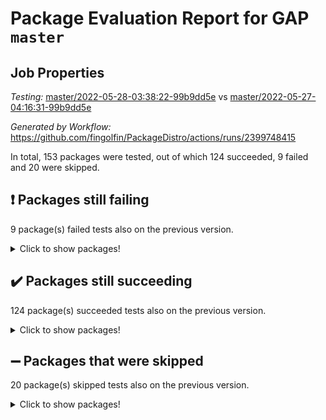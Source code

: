 # Package Evaluation Report for GAP `master`

## Job Properties

*Testing:* [master/2022-05-28-03:38:22-99b9dd5e](https://github.com/fingolfin/PackageDistro/blob/data/reports/master/2022-05-28-03:38:22-99b9dd5e) vs [master/2022-05-27-04:16:31-99b9dd5e](https://github.com/fingolfin/PackageDistro/blob/data/reports/master/2022-05-27-04:16:31-99b9dd5e)

*Generated by Workflow:* https://github.com/fingolfin/PackageDistro/actions/runs/2399748415

In total, 153 packages were tested, out of which 124 succeeded, 9 failed and 20 were skipped.

## :exclamation: Packages still failing

9 package(s) failed tests also on the previous version.
<details><summary>Click to show packages!</summary>

- fining 1.4.1 [(failure)](https://github.com/fingolfin/PackageDistro/runs/6634293063?check_suite_focus=true)
- francy 1.2.4 [(failure)](https://github.com/fingolfin/PackageDistro/runs/6634293278?check_suite_focus=true)
- hap 1.39 [(failure)](https://github.com/fingolfin/PackageDistro/runs/6634293598?check_suite_focus=true)
- normalizinterface 1.3.2 [(failure)](https://github.com/fingolfin/PackageDistro/runs/6634294333?check_suite_focus=true)
- packagemanager 1.2 [(failure)](https://github.com/fingolfin/PackageDistro/runs/6634294466?check_suite_focus=true)
- rcwa 4.6.4 [(failure)](https://github.com/fingolfin/PackageDistro/runs/6634294638?check_suite_focus=true)
- recog 1.3.2 [(failure)](https://github.com/fingolfin/PackageDistro/runs/6634294668?check_suite_focus=true)
- semigroups 4.0.0 [(failure)](https://github.com/fingolfin/PackageDistro/runs/6634294764?check_suite_focus=true)
- ugaly 4.0.2 [(failure)](https://github.com/fingolfin/PackageDistro/runs/6634295186?check_suite_focus=true)
</details>

## :heavy_check_mark: Packages still succeeding

124 package(s) succeeded tests also on the previous version.
<details><summary>Click to show packages!</summary>

- ace 5.4 [(success)](https://github.com/fingolfin/PackageDistro/runs/6634292100?check_suite_focus=true)
- aclib 1.3.2 [(success)](https://github.com/fingolfin/PackageDistro/runs/6634292126?check_suite_focus=true)
- agt 0.2 [(success)](https://github.com/fingolfin/PackageDistro/runs/6634292144?check_suite_focus=true)
- alnuth 3.2.1 [(success)](https://github.com/fingolfin/PackageDistro/runs/6634292168?check_suite_focus=true)
- anupq 3.2.6 [(success)](https://github.com/fingolfin/PackageDistro/runs/6634292185?check_suite_focus=true)
- atlasrep 2.1.2 [(success)](https://github.com/fingolfin/PackageDistro/runs/6634292206?check_suite_focus=true)
- autodoc 2022.03.10 [(success)](https://github.com/fingolfin/PackageDistro/runs/6634292217?check_suite_focus=true)
- automata 1.15 [(success)](https://github.com/fingolfin/PackageDistro/runs/6634292237?check_suite_focus=true)
- automgrp 1.3.2 [(success)](https://github.com/fingolfin/PackageDistro/runs/6634292255?check_suite_focus=true)
- autpgrp 1.10.2 [(success)](https://github.com/fingolfin/PackageDistro/runs/6634292277?check_suite_focus=true)
- cap 2022.05-08 [(success)](https://github.com/fingolfin/PackageDistro/runs/6634292304?check_suite_focus=true)
- caratinterface 2.3.3 [(success)](https://github.com/fingolfin/PackageDistro/runs/6634292322?check_suite_focus=true)
- cddinterface 2020.06.24 [(success)](https://github.com/fingolfin/PackageDistro/runs/6634292343?check_suite_focus=true)
- circle 1.6.5 [(success)](https://github.com/fingolfin/PackageDistro/runs/6634292357?check_suite_focus=true)
- classicpres 1.22 [(success)](https://github.com/fingolfin/PackageDistro/runs/6634292379?check_suite_focus=true)
- cohomolo 1.6.10 [(success)](https://github.com/fingolfin/PackageDistro/runs/6634292397?check_suite_focus=true)
- congruence 1.2.4 [(success)](https://github.com/fingolfin/PackageDistro/runs/6634292413?check_suite_focus=true)
- corelg 1.56 [(success)](https://github.com/fingolfin/PackageDistro/runs/6634292433?check_suite_focus=true)
- crime 1.6 [(success)](https://github.com/fingolfin/PackageDistro/runs/6634292452?check_suite_focus=true)
- crisp 1.4.5 [(success)](https://github.com/fingolfin/PackageDistro/runs/6634292472?check_suite_focus=true)
- crypting 0.10 [(success)](https://github.com/fingolfin/PackageDistro/runs/6634292511?check_suite_focus=true)
- cryst 4.1.24 [(success)](https://github.com/fingolfin/PackageDistro/runs/6634292552?check_suite_focus=true)
- crystcat 1.1.9 [(success)](https://github.com/fingolfin/PackageDistro/runs/6634292580?check_suite_focus=true)
- ctbllib 1.3.4 [(success)](https://github.com/fingolfin/PackageDistro/runs/6634292611?check_suite_focus=true)
- cubefree 1.19 [(success)](https://github.com/fingolfin/PackageDistro/runs/6634292646?check_suite_focus=true)
- curlinterface 2.2.2 [(success)](https://github.com/fingolfin/PackageDistro/runs/6634292678?check_suite_focus=true)
- cvec 2.7.5 [(success)](https://github.com/fingolfin/PackageDistro/runs/6634292711?check_suite_focus=true)
- datastructures 0.2.7 [(success)](https://github.com/fingolfin/PackageDistro/runs/6634292757?check_suite_focus=true)
- deepthought 1.0.5 [(success)](https://github.com/fingolfin/PackageDistro/runs/6634292796?check_suite_focus=true)
- design 1.7 [(success)](https://github.com/fingolfin/PackageDistro/runs/6634292835?check_suite_focus=true)
- difsets 2.3.1 [(success)](https://github.com/fingolfin/PackageDistro/runs/6634292870?check_suite_focus=true)
- digraphs 1.5.3 [(success)](https://github.com/fingolfin/PackageDistro/runs/6634292900?check_suite_focus=true)
- edim 1.3.5 [(success)](https://github.com/fingolfin/PackageDistro/runs/6634292927?check_suite_focus=true)
- example 4.3.1 [(success)](https://github.com/fingolfin/PackageDistro/runs/6634292949?check_suite_focus=true)
- factint 1.6.3 [(success)](https://github.com/fingolfin/PackageDistro/runs/6634292983?check_suite_focus=true)
- ferret 1.0.7 [(success)](https://github.com/fingolfin/PackageDistro/runs/6634293004?check_suite_focus=true)
- fga 1.4.0 [(success)](https://github.com/fingolfin/PackageDistro/runs/6634293027?check_suite_focus=true)
- float 1.0.3 [(success)](https://github.com/fingolfin/PackageDistro/runs/6634293097?check_suite_focus=true)
- format 1.4.3 [(success)](https://github.com/fingolfin/PackageDistro/runs/6634293139?check_suite_focus=true)
- forms 1.2.7 [(success)](https://github.com/fingolfin/PackageDistro/runs/6634293166?check_suite_focus=true)
- fplsa 1.2.5 [(success)](https://github.com/fingolfin/PackageDistro/runs/6634293201?check_suite_focus=true)
- fr 2.4.8 [(success)](https://github.com/fingolfin/PackageDistro/runs/6634293244?check_suite_focus=true)
- fwtree 1.3 [(success)](https://github.com/fingolfin/PackageDistro/runs/6634293309?check_suite_focus=true)
- gbnp 1.0.5 [(success)](https://github.com/fingolfin/PackageDistro/runs/6634293336?check_suite_focus=true)
- generalizedmorphismsforcap 2022.05-01 [(success)](https://github.com/fingolfin/PackageDistro/runs/6634293359?check_suite_focus=true)
- genss 1.6.6 [(success)](https://github.com/fingolfin/PackageDistro/runs/6634293389?check_suite_focus=true)
- gradedringforhomalg 2022.03-01 [(success)](https://github.com/fingolfin/PackageDistro/runs/6634293445?check_suite_focus=true)
- grape 4.8.5 [(success)](https://github.com/fingolfin/PackageDistro/runs/6634293482?check_suite_focus=true)
- groupoids 1.69 [(success)](https://github.com/fingolfin/PackageDistro/runs/6634293513?check_suite_focus=true)
- grpconst 2.6.2 [(success)](https://github.com/fingolfin/PackageDistro/runs/6634293545?check_suite_focus=true)
- guarana 0.96.3 [(success)](https://github.com/fingolfin/PackageDistro/runs/6634293567?check_suite_focus=true)
- guava 3.16 [(success)](https://github.com/fingolfin/PackageDistro/runs/6634293584?check_suite_focus=true)
- hapcryst 0.1.14 [(success)](https://github.com/fingolfin/PackageDistro/runs/6634293629?check_suite_focus=true)
- hecke 1.5.3 [(success)](https://github.com/fingolfin/PackageDistro/runs/6634293667?check_suite_focus=true)
- help 3.5 [(success)](https://github.com/fingolfin/PackageDistro/runs/6634293684?check_suite_focus=true)
- idrel 2.43 [(success)](https://github.com/fingolfin/PackageDistro/runs/6634293704?check_suite_focus=true)
- images 1.3.1 [(success)](https://github.com/fingolfin/PackageDistro/runs/6634293729?check_suite_focus=true)
- intpic 0.2.4 [(success)](https://github.com/fingolfin/PackageDistro/runs/6634293752?check_suite_focus=true)
- io 4.7.2 [(success)](https://github.com/fingolfin/PackageDistro/runs/6634293787?check_suite_focus=true)
- irredsol 1.4.3 [(success)](https://github.com/fingolfin/PackageDistro/runs/6634293821?check_suite_focus=true)
- json 2.1.0 [(success)](https://github.com/fingolfin/PackageDistro/runs/6634293860?check_suite_focus=true)
- jupyterkernel 1.4.1 [(success)](https://github.com/fingolfin/PackageDistro/runs/6634293901?check_suite_focus=true)
- jupyterviz 1.5.1 [(success)](https://github.com/fingolfin/PackageDistro/runs/6634293931?check_suite_focus=true)
- kan 1.34 [(success)](https://github.com/fingolfin/PackageDistro/runs/6634293957?check_suite_focus=true)
- kbmag 1.5.9 [(success)](https://github.com/fingolfin/PackageDistro/runs/6634293976?check_suite_focus=true)
- laguna 3.9.5 [(success)](https://github.com/fingolfin/PackageDistro/runs/6634293999?check_suite_focus=true)
- liealgdb 2.2.1 [(success)](https://github.com/fingolfin/PackageDistro/runs/6634294021?check_suite_focus=true)
- liepring 2.6 [(success)](https://github.com/fingolfin/PackageDistro/runs/6634294042?check_suite_focus=true)
- liering 2.4.2 [(success)](https://github.com/fingolfin/PackageDistro/runs/6634294059?check_suite_focus=true)
- linearalgebraforcap 2022.05-04 [(success)](https://github.com/fingolfin/PackageDistro/runs/6634294080?check_suite_focus=true)
- loops 3.4.1 [(success)](https://github.com/fingolfin/PackageDistro/runs/6634294105?check_suite_focus=true)
- lpres 1.0.3 [(success)](https://github.com/fingolfin/PackageDistro/runs/6634294126?check_suite_focus=true)
- majoranaalgebras 1.4 [(success)](https://github.com/fingolfin/PackageDistro/runs/6634294151?check_suite_focus=true)
- mapclass 1.4.5 [(success)](https://github.com/fingolfin/PackageDistro/runs/6634294170?check_suite_focus=true)
- matgrp 0.64 [(success)](https://github.com/fingolfin/PackageDistro/runs/6634294189?check_suite_focus=true)
- modisom 2.5.2 [(success)](https://github.com/fingolfin/PackageDistro/runs/6634294218?check_suite_focus=true)
- modulepresentationsforcap 2022.05-03 [(success)](https://github.com/fingolfin/PackageDistro/runs/6634294235?check_suite_focus=true)
- monoidalcategories 2022.05-05 [(success)](https://github.com/fingolfin/PackageDistro/runs/6634294250?check_suite_focus=true)
- nconvex 2020.11-04 [(success)](https://github.com/fingolfin/PackageDistro/runs/6634294266?check_suite_focus=true)
- nilmat 1.4.1 [(success)](https://github.com/fingolfin/PackageDistro/runs/6634294288?check_suite_focus=true)
- nock 1.5 [(success)](https://github.com/fingolfin/PackageDistro/runs/6634294313?check_suite_focus=true)
- nq 2.5.8 [(success)](https://github.com/fingolfin/PackageDistro/runs/6634294357?check_suite_focus=true)
- numericalsgps 1.3.0 [(success)](https://github.com/fingolfin/PackageDistro/runs/6634294380?check_suite_focus=true)
- openmath 11.5.1 [(success)](https://github.com/fingolfin/PackageDistro/runs/6634294412?check_suite_focus=true)
- orb 4.8.4 [(success)](https://github.com/fingolfin/PackageDistro/runs/6634294441?check_suite_focus=true)
- patternclass 2.4.2 [(success)](https://github.com/fingolfin/PackageDistro/runs/6634294488?check_suite_focus=true)
- permut 2.0.4 [(success)](https://github.com/fingolfin/PackageDistro/runs/6634294509?check_suite_focus=true)
- polenta 1.3.10 [(success)](https://github.com/fingolfin/PackageDistro/runs/6634294524?check_suite_focus=true)
- polymaking 0.8.6 [(success)](https://github.com/fingolfin/PackageDistro/runs/6634294537?check_suite_focus=true)
- primgrp 3.4.2 [(success)](https://github.com/fingolfin/PackageDistro/runs/6634294556?check_suite_focus=true)
- profiling 2.5.0 [(success)](https://github.com/fingolfin/PackageDistro/runs/6634294572?check_suite_focus=true)
- qpa 1.33 [(success)](https://github.com/fingolfin/PackageDistro/runs/6634294586?check_suite_focus=true)
- quagroup 1.8.3 [(success)](https://github.com/fingolfin/PackageDistro/runs/6634294605?check_suite_focus=true)
- radiroot 2.9 [(success)](https://github.com/fingolfin/PackageDistro/runs/6634294626?check_suite_focus=true)
- rds 1.8 [(success)](https://github.com/fingolfin/PackageDistro/runs/6634294649?check_suite_focus=true)
- repndecomp 1.2.1 [(success)](https://github.com/fingolfin/PackageDistro/runs/6634294683?check_suite_focus=true)
- repsn 3.1.0 [(success)](https://github.com/fingolfin/PackageDistro/runs/6634294700?check_suite_focus=true)
- resclasses 4.7.2 [(success)](https://github.com/fingolfin/PackageDistro/runs/6634294714?check_suite_focus=true)
- scscp 2.3.1 [(success)](https://github.com/fingolfin/PackageDistro/runs/6634294728?check_suite_focus=true)
- sglppow 2.2 [(success)](https://github.com/fingolfin/PackageDistro/runs/6634294787?check_suite_focus=true)
- sgpviz 0.999.5 [(success)](https://github.com/fingolfin/PackageDistro/runs/6634294807?check_suite_focus=true)
- simpcomp 2.1.14 [(success)](https://github.com/fingolfin/PackageDistro/runs/6634294839?check_suite_focus=true)
- singular 2020.12.18 [(success)](https://github.com/fingolfin/PackageDistro/runs/6634294854?check_suite_focus=true)
- sla 1.5.3 [(success)](https://github.com/fingolfin/PackageDistro/runs/6634294876?check_suite_focus=true)
- smallgrp 1.5 [(success)](https://github.com/fingolfin/PackageDistro/runs/6634294909?check_suite_focus=true)
- smallsemi 0.6.13 [(success)](https://github.com/fingolfin/PackageDistro/runs/6634294944?check_suite_focus=true)
- sonata 2.9.4 [(success)](https://github.com/fingolfin/PackageDistro/runs/6634294975?check_suite_focus=true)
- sophus 1.25 [(success)](https://github.com/fingolfin/PackageDistro/runs/6634294997?check_suite_focus=true)
- spinsym 1.5.2 [(success)](https://github.com/fingolfin/PackageDistro/runs/6634295032?check_suite_focus=true)
- symbcompcc 1.3.2 [(success)](https://github.com/fingolfin/PackageDistro/runs/6634295064?check_suite_focus=true)
- thelma 1.3 [(success)](https://github.com/fingolfin/PackageDistro/runs/6634295094?check_suite_focus=true)
- tomlib 1.2.9 [(success)](https://github.com/fingolfin/PackageDistro/runs/6634295116?check_suite_focus=true)
- toric 1.9.5 [(success)](https://github.com/fingolfin/PackageDistro/runs/6634295137?check_suite_focus=true)
- transgrp 3.6.2 [(success)](https://github.com/fingolfin/PackageDistro/runs/6634295162?check_suite_focus=true)
- unipot 1.5 [(success)](https://github.com/fingolfin/PackageDistro/runs/6634295214?check_suite_focus=true)
- unitlib 4.1.0 [(success)](https://github.com/fingolfin/PackageDistro/runs/6634295226?check_suite_focus=true)
- utils 0.72 [(success)](https://github.com/fingolfin/PackageDistro/runs/6634295243?check_suite_focus=true)
- uuid 0.7 [(success)](https://github.com/fingolfin/PackageDistro/runs/6634295264?check_suite_focus=true)
- walrus 0.9991 [(success)](https://github.com/fingolfin/PackageDistro/runs/6634295279?check_suite_focus=true)
- wedderga 4.10.2 [(success)](https://github.com/fingolfin/PackageDistro/runs/6634295300?check_suite_focus=true)
- xmod 2.88 [(success)](https://github.com/fingolfin/PackageDistro/runs/6634295327?check_suite_focus=true)
- xmodalg 1.22 [(success)](https://github.com/fingolfin/PackageDistro/runs/6634295352?check_suite_focus=true)
- yangbaxter 0.10.0 [(success)](https://github.com/fingolfin/PackageDistro/runs/6634295388?check_suite_focus=true)
- zeromqinterface 0.13 [(success)](https://github.com/fingolfin/PackageDistro/runs/6634295417?check_suite_focus=true)
</details>

## :heavy_minus_sign: Packages that were skipped

20 package(s) skipped tests also on the previous version.
<details><summary>Click to show packages!</summary>

- 4ti2interface 2022.03-01 [(skipped)](https://github.com/fingolfin/PackageDistro/runs/6634255001?check_suite_focus=true)
- browse 1.8.14 [(skipped)](https://github.com/fingolfin/PackageDistro/runs/6634255001?check_suite_focus=true)
- examplesforhomalg 2022.03-01 [(skipped)](https://github.com/fingolfin/PackageDistro/runs/6634255001?check_suite_focus=true)
- gapdoc 1.6.5 [(skipped)](https://github.com/fingolfin/PackageDistro/runs/6634255001?check_suite_focus=true)
- gauss 2022.03-01 [(skipped)](https://github.com/fingolfin/PackageDistro/runs/6634255001?check_suite_focus=true)
- gaussforhomalg 2022.03-01 [(skipped)](https://github.com/fingolfin/PackageDistro/runs/6634255001?check_suite_focus=true)
- gradedmodules 2022.03-01 [(skipped)](https://github.com/fingolfin/PackageDistro/runs/6634255001?check_suite_focus=true)
- homalg 2022.03-01 [(skipped)](https://github.com/fingolfin/PackageDistro/runs/6634255001?check_suite_focus=true)
- homalgtocas 2022.03-01 [(skipped)](https://github.com/fingolfin/PackageDistro/runs/6634255001?check_suite_focus=true)
- io_forhomalg 2022.03-01 [(skipped)](https://github.com/fingolfin/PackageDistro/runs/6634255001?check_suite_focus=true)
- itc 1.5.1 [(skipped)](https://github.com/fingolfin/PackageDistro/runs/6634255001?check_suite_focus=true)
- localizeringforhomalg 2022.03-01 [(skipped)](https://github.com/fingolfin/PackageDistro/runs/6634255001?check_suite_focus=true)
- matricesforhomalg 2022.04-01 [(skipped)](https://github.com/fingolfin/PackageDistro/runs/6634255001?check_suite_focus=true)
- modules 2022.03-01 [(skipped)](https://github.com/fingolfin/PackageDistro/runs/6634255001?check_suite_focus=true)
- polycyclic 2.16 [(skipped)](https://github.com/fingolfin/PackageDistro/runs/6634255001?check_suite_focus=true)
- ringsforhomalg 2022.04-01 [(skipped)](https://github.com/fingolfin/PackageDistro/runs/6634255001?check_suite_focus=true)
- sco 2022.03-01 [(skipped)](https://github.com/fingolfin/PackageDistro/runs/6634255001?check_suite_focus=true)
- toolsforhomalg 2022.05-01 [(skipped)](https://github.com/fingolfin/PackageDistro/runs/6634255001?check_suite_focus=true)
- toricvarieties 2022.03.23 [(skipped)](https://github.com/fingolfin/PackageDistro/runs/6634255001?check_suite_focus=true)
- xgap 4.31 [(skipped)](https://github.com/fingolfin/PackageDistro/runs/6634255001?check_suite_focus=true)
</details>


